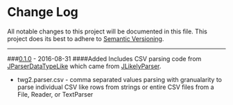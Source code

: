 # Change Log
All notable changes to this project will be documented in this file.
This project does its best to adhere to [Semantic Versioning](http://semver.org/).


--------
###[0.1.0](N/A) - 2016-08-31
####Added
Includes CSV parsing code from [JParserDataTypeLike](https://github.com/TeamworkGuy2/JParserDataTypeLike) which came from [JLikelyParser](https://github.com/TeamworkGuy2/JLikelyParser).
* twg2.parser.csv - comma separated values parsing with granualarity to parse individual CSV like rows from strings or entire CSV files from a File, Reader, or TextParser
